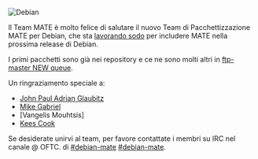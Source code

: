 <!-- 
.. link: 
.. description: 
.. tags: News,Debian
.. date: 2013/11/08 02:00:00
.. title: Team di Pacchettizzazione MATE per Debian
.. slug: 2013-11-08-debian-mate-packaging-team
.. author: Stefano Karapetsas
-->

![Debian](https://www.debian.org/logos/openlogo-nd-100.png)

Il Team MATE è molto felice di salutare il nuovo Team di Pacchettizzazione MATE per 
Debian, che sta [lavorando sodo](https://bugs.debian.org/cgi-bin/bugreport.cgi?bug=708385#31)
per includere MATE nella prossima release di Debian.

I primi pacchetti sono già nei repository e ce ne sono molti altri
in [ftp-master NEW queue](https://ftp-master.debian.org/new.html).

Un ringraziamento speciale a:

  * [John Paul Adrian Glaubitz](http://users.physik.fu-berlin.de/~glaubitz/)
  * [Mike Gabriel](https://sunweavers.net/blog/)
  * [Vangelis Mouhtsis]
  * [Kees Cook](https://outflux.net/)


Se desiderate unirvi al team, per favore contattate i membri su IRC nel canale @ OFTC. di [#debian-mate](https://webchat.oftc.net/?channels=debian-mate) [#debian-mate](https://webchat.oftc.net/?channels=debian-mate).
